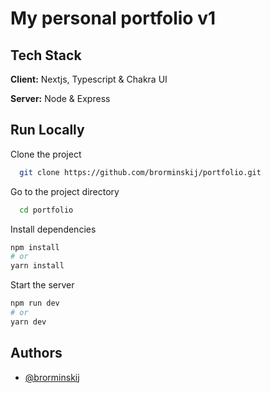 # My personal portfolio v1

## Tech Stack

**Client:** Nextjs, Typescript & Chakra UI

**Server:** Node & Express

## Run Locally

Clone the project

```bash
  git clone https://github.com/brorminskij/portfolio.git
```

Go to the project directory

```bash
  cd portfolio
```

Install dependencies

```bash
npm install
# or
yarn install
```

Start the server

```bash
npm run dev
# or
yarn dev
```

## Authors

- [@brorminskij](https://www.github.com/brorminskij)
